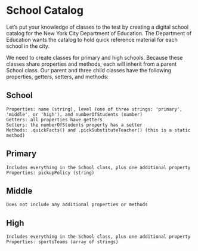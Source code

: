 # School Catalog

Let’s put your knowledge of classes to the test by creating a digital school catalog for the New York City Department of Education. The Department of Education wants the catalog to hold quick reference material for each school in the city.

We need to create classes for primary and high schools. Because these classes share properties and methods, each will inherit from a parent School class. Our parent and three child classes have the following properties, getters, setters, and methods:

## School

    Properties: name (string), level (one of three strings: 'primary', 'middle', or 'high'), and numberOfStudents (number)
    Getters: all properties have getters
    Setters: the numberOfStudents property has a setter
    Methods: .quickFacts() and .pickSubstituteTeacher() (this is a static method)

## Primary

    Includes everything in the School class, plus one additional property
    Properties: pickupPolicy (string)

## Middle

    Does not include any additional properties or methods

## High

    Includes everything in the School class, plus one additional property
    Properties: sportsTeams (array of strings)
